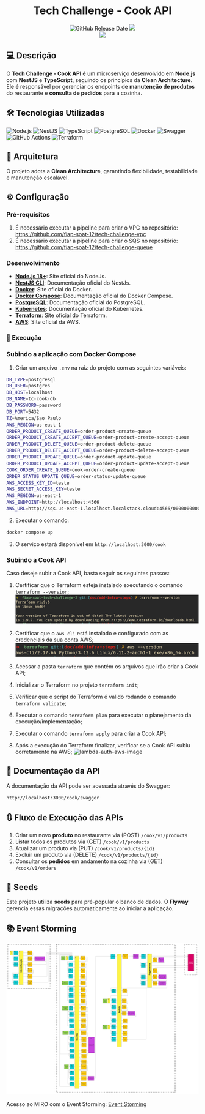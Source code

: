 <div align="center">
  
# Tech Challenge - Cook API

![GitHub Release Date](https://img.shields.io/badge/Release%20Date-Fevereiro%202025-yellowgreen)
![](https://img.shields.io/badge/Status-Em%20Desenvolvimento-yellowgreen)
<br>
![](https://img.shields.io/badge/Version-%20v1.0.0-brightgreen)
</div>

## 💻 Descrição

O **Tech Challenge - Cook API** é um microserviço desenvolvido em **Node.js** com **NestJS** e **TypeScript**, seguindo os princípios da **Clean Architecture**. Ele é responsável por gerenciar os endpoints de **manutenção de produtos** do restaurante e **consulta de pedidos** para a cozinha.

## 🛠 Tecnologias Utilizadas

![Node.js](https://img.shields.io/badge/Node.js-339933?style=for-the-badge&logo=node.js&logoColor=white)
![NestJS](https://img.shields.io/badge/NestJS-E0234E?style=for-the-badge&logo=nestjs&logoColor=white)
![TypeScript](https://img.shields.io/badge/TypeScript-007ACC?style=for-the-badge&logo=typescript&logoColor=white)
![PostgreSQL](https://img.shields.io/badge/PostgreSQL-336791?style=for-the-badge&logo=postgresql&logoColor=white)
![Docker](https://img.shields.io/badge/Docker-2496ED?style=for-the-badge&logo=docker&logoColor=white)
![Swagger](https://img.shields.io/badge/Swagger-85EA2D?style=for-the-badge&logo=swagger&logoColor=white)
![GitHub Actions](https://img.shields.io/badge/GitHub%20Actions-2088FF.svg?style=for-the-badge&logo=GitHub-Actions&logoColor=white)
![Terraform](https://img.shields.io/badge/Terraform-7B42BC?style=for-the-badge&logo=terraform&logoColor=white)

## 💫 Arquitetura

O projeto adota a **Clean Architecture**, garantindo flexibilidade, testabilidade e manutenção escalável.

## ⚙️ Configuração

### Pré-requisitos

1. É necessário executar a pipeline para criar o VPC no repositório: https://github.com/fiap-soat-12/tech-challenge-vpc
2. É necessário executar a pipeline para criar o SQS no repositório: https://github.com/fiap-soat-12/tech-challenge-queue

### Desenvolvimento

- **[Node.js 18+](https://nodejs.org/)**: Site oficial do NodeJs.
- **[NestJS CLI](https://docs.nestjs.com/cli/overview)**: Documentação oficial do NestJs.
- **[Docker](https://www.docker.com/)**: Site oficial do Docker.
- **[Docker Compose](https://docs.docker.com/compose/)**: Documentação oficial do Docker Compose.
- **[PostgreSQL](https://www.postgresql.org/)**: Documentação oficial do PostgreSQL.
- **[Kubernetes](https://kubernetes.io/pt-br/docs/home/)**: Documentação oficial do Kubernetes.
- **[Terraform](https://www.terraform.io/)**: Site oficial do Terraform.
- **[AWS](https://aws.amazon.com/pt/)**: Site oficial da AWS.

### 🚀 Execução

### Subindo a aplicação com Docker Compose

1. Criar um arquivo `.env` na raiz do projeto com as seguintes variáveis:

```sh
DB_TYPE=postgresql
DB_USER=postgres
DB_HOST=localhost
DB_NAME=tc-cook-db
DB_PASSWORD=password
DB_PORT=5432
TZ=America/Sao_Paulo
AWS_REGION=us-east-1
ORDER_PRODUCT_CREATE_QUEUE=order-product-create-queue
ORDER_PRODUCT_CREATE_ACCEPT_QUEUE=order-product-create-accept-queue
ORDER_PRODUCT_DELETE_QUEUE=order-product-delete-queue
ORDER_PRODUCT_DELETE_ACCEPT_QUEUE=order-product-delete-accept-queue
ORDER_PRODUCT_UPDATE_QUEUE=order-product-update-queue
ORDER_PRODUCT_UPDATE_ACCEPT_QUEUE=order-product-update-accept-queue
COOK_ORDER_CREATE_QUEUE=cook-order-create-queue
ORDER_STATUS_UPDATE_QUEUE=order-status-update-queue
AWS_ACCESS_KEY_ID=teste
AWS_SECRET_ACCESS_KEY=teste
AWS_REGION=us-east-1
AWS_ENDPOINT=http://localhost:4566
AWS_URL=http://sqs.us-east-1.localhost.localstack.cloud:4566/000000000000
```

2. Executar o comando:

```sh
docker compose up
```

3. O serviço estará disponível em `http://localhost:3000/cook`

### Subindo a Cook API
  Caso deseje subir a Cook API, basta seguir os seguintes passos:
  
  1. Certificar que o Terraform esteja instalado executando o comando `terraform --version`;
  ![terraform-version](./assets/terraform-version.png)

  2. Certificar que o `aws cli` está instalado e configurado com as credenciais da sua conta AWS;
  ![aws-cli-version](./assets/aws-cli-version.png)

  3. Acessar a pasta `terraform` que contém os arquivos que irão criar a Cook API;
  4. Inicializar o Terraform no projeto `terraform init`;
  5. Verificar que o script do Terraform é valido rodando o comando `terraform validate`;
  6. Executar o comando `terraform plan` para executar o planejamento da execução/implementação;
  7. Executar o comando `terraform apply` para criar a Cook API;
  8. Após a execução do Terraform finalizar, verificar se a Cook API subiu corretamente na AWS;
  ![lambda-auth-aws-image]()

## 📄 Documentação da API

A documentação da API pode ser acessada através do Swagger:

```bash
http://localhost:3000/cook/swagger
```

## 🔃 Fluxo de Execução das APIs

1. Criar um novo **produto** no restaurante via (POST) `/cook/v1/products`
2. Listar todos os produtos via (GET) `/cook/v1/products`
3. Atualizar um produto via (PUT) `/cook/v1/products/{id}`
4. Excluir um produto via (DELETE) `/cook/v1/products/{id}`
5. Consultar os **pedidos** em andamento na cozinha via (GET) `/cook/v1/orders`

## 🎲 Seeds

Este projeto utiliza **seeds** para pré-popular o banco de dados. O **Flyway** gerencia essas migrações automaticamente ao iniciar a aplicação.

## 📚 Event Storming

![Event Storming](./assets/event_storming.png)

Acesso ao MIRO com o Event Storming:
[Event Storming](https://miro.com/app/board/uXjVK1ekBDM=/)
